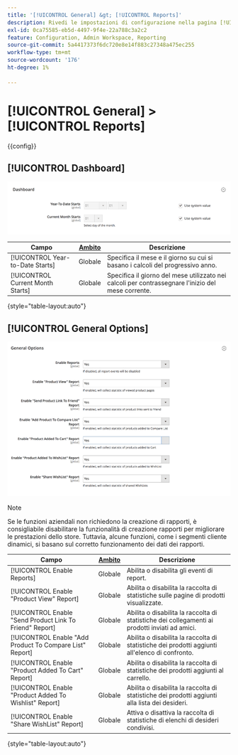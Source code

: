 ```yaml
---
title: '[!UICONTROL General] &gt; [!UICONTROL Reports]'
description: Rivedi le impostazioni di configurazione nella pagina [!UICONTROL General] &gt; [!UICONTROL Reports] dell'amministratore di Commerce.
exl-id: 0ca75585-eb5d-4497-9f4e-22a788c3a2c2
feature: Configuration, Admin Workspace, Reporting
source-git-commit: 5a4417373f6dc720e8e14f883c27348a475ec255
workflow-type: tm+mt
source-wordcount: '176'
ht-degree: 1%

---
```


# [!UICONTROL General] > [!UICONTROL Reports]

{{config}}

## [!UICONTROL Dashboard]

![Dashboard](./assets/reports-dashboard.png)<!-- zoom -->

<!-- [Dashboard](https://experienceleague.adobe.com/it/docs/commerce-admin/start/admin/tools/admin-dashboard) -->

| Campo | [Ambito](../../getting-started/websites-stores-views.md#scope-settings) | Descrizione |
|--- |--- |--- |
| [!UICONTROL Year-to-Date Starts] | Globale | Specifica il mese e il giorno su cui si basano i calcoli del progressivo anno. |
| [!UICONTROL Current Month Starts] | Globale | Specifica il giorno del mese utilizzato nei calcoli per contrassegnare l&#39;inizio del mese corrente. |

{style="table-layout:auto"}

## [!UICONTROL General Options]

![Opzioni generali](./assets/reports-general-options.png)<!-- zoom -->

>[!NOTE]
>
>Se le funzioni aziendali non richiedono la creazione di rapporti, è consigliabile disabilitare la funzionalità di creazione rapporti per migliorare le prestazioni dello store. Tuttavia, alcune funzioni, come i segmenti cliente dinamici, si basano sul corretto funzionamento dei dati dei rapporti.

| Campo | [Ambito](../../getting-started/websites-stores-views.md#scope-settings) | Descrizione |
|--- |--- |--- |
| [!UICONTROL Enable Reports] | Globale | Abilita o disabilita gli eventi di report. |
| [!UICONTROL Enable "Product View" Report] | Globale | Abilita o disabilita la raccolta di statistiche sulle pagine di prodotti visualizzate. |
| [!UICONTROL Enable "Send Product Link To Friend" Report] | Globale | Abilita o disabilita la raccolta di statistiche dei collegamenti ai prodotti inviati ad amici. |
| [!UICONTROL Enable "Add Product To Compare List" Report] | Globale | Abilita o disabilita la raccolta di statistiche dei prodotti aggiunti all&#39;elenco di confronto. |
| [!UICONTROL Enable "Product Added To Cart" Report] | Globale | Abilita o disabilita la raccolta di statistiche dei prodotti aggiunti al carrello. |
| [!UICONTROL Enable "Product Added To Wishlist" Report] | Globale | Abilita o disabilita la raccolta di statistiche dei prodotti aggiunti alla lista dei desideri. |
| [!UICONTROL Enable "Share WishList" Report] | Globale | Attiva o disattiva la raccolta di statistiche di elenchi di desideri condivisi. |

{style="table-layout:auto"}
